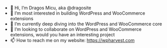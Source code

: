 - 👋 Hi, I’m Dragos Micu, aka @dragosite
- 👀 I’m most interested in building WordPress and WooCommerce extensions
- 🌱 I’m currently deep diving into the WordPress and WooCommerce core
- 💞️ I’m looking to collaborate on WordPress and WooCommerce extensions, would you have an interesting project
- 📫 How to reach me on my website: https://wpharvest.com

<!---
dragosite/dragosite is a ✨ special ✨ repository because its `README.md` (this file) appears on your GitHub profile.
You can click the Preview link to take a look at your changes.
--->
